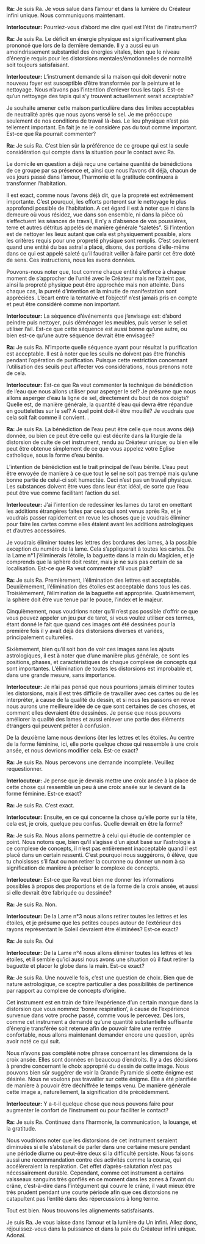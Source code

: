<p><strong>Ra:</strong> Je suis Ra. Je vous salue dans l’amour et dans la lumière du Créateur infini unique. Nous communiquons maintenant.</p>
<p><strong>Interlocuteur:</strong> Pourriez-vous d’abord me dire quel est l’état de l’instrument?</p>
<p><strong>Ra:</strong> Je suis Ra. Le déficit en énergie physique est significativement plus prononcé que lors de la dernière demande. Il y a aussi eu un amoindrissement substantiel des énergies vitales, bien que le niveau d’énergie requis pour les distorsions mentales/émotionnelles de normalité soit toujours satisfaisant.</p>
<p><strong>Interlocuteur:</strong> L’instrument demande si la maison qui doit devenir notre nouveau foyer est susceptible d’être transformée par la peinture et le nettoyage. Nous n’avons pas l’intention d’enlever tous les tapis. Est-ce qu’un nettoyage des tapis qui s’y trouvent actuellement serait acceptable?</p>
<p>Je souhaite amener cette maison particulière dans des limites acceptables de neutralité après que nous ayons versé le sel. Je me préoccupe seulement de nos conditions de travail là-bas. Le lieu physique n’est pas tellement important. En fait je ne le considère pas du tout comme important. Est-ce que Ra pourrait commenter?</p>
<p><strong>Ra:</strong> Je suis Ra. C’est bien sûr la préférence de ce groupe qui est la seule considération qui compte dans la situation pour le contact avec Ra.</p>
<p>Le domicile en question a déjà reçu une certaine quantité de bénédictions de ce groupe par sa présence et, ainsi que nous l’avons dit déjà, chacun de vos jours passé dans l’amour, l’harmonie et la gratitude continuera à transformer l’habitation.</p>
<p>Il est exact, comme nous l’avons déjà dit, que la propreté est extrêmement importante. C’est pourquoi, les efforts porteront sur le nettoyage le plus approfondi possible de l’habitation. A cet égard il est à noter que ni dans la demeure où vous résidez, vue dans son ensemble, ni dans la pièce où s’effectuent les séances de travail, il n’y a d’absence de vos poussières, terre et autres détritus appelés de manière générale “saletés”. Si l’intention est de nettoyer les lieux autant que cela est physiquement possible, alors les critères requis pour une propreté physique sont remplis. C’est seulement quand une entité du bas astral a placé, disons, des portions d’elle-même dans ce qui est appelé saleté qu’il faudrait veiller à faire partir cet être doté de sens. Ces instructions, nous les avons données.</p>
<p>Pouvons-nous noter que, tout comme chaque entité s’efforce à chaque moment de s’approcher de l’unité avec le Créateur mais ne l’atteint pas, ainsi la propreté physique peut être approchée mais non atteinte. Dans chaque cas, la pureté d’intention et la minutie de manifestation sont appréciées. L’écart entre la tentative et l’objectif n’est jamais pris en compte et peut être considéré comme non important.</p>
<p><strong>Interlocuteur:</strong> La séquence d’événements que j’envisage est: d’abord peindre puis nettoyer, puis déménager les meubles, puis verser le sel et utiliser l’ail. Est-ce que cette séquence est aussi bonne qu’une autre, ou bien est-ce qu’une autre séquence devrait être envisagée?</p>
<p><strong>Ra:</strong> Je suis Ra. N’importe quelle séquence ayant pour résultat la purification est acceptable. Il est à noter que les seuils ne doivent pas être franchis pendant l’opération de purification. Puisque cette restriction concernant l’utilisation des seuils peut affecter vos considérations, nous prenons note de cela.</p>
<p><strong>Interlocuteur:</strong> Est-ce que Ra veut commenter la technique de bénédiction de l’eau que nous allons utiliser pour asperger le sel? Je présume que nous allons asperger d’eau la ligne de sel, directement du bout de nos doigts? Quelle est, de manière générale, la quantité d’eau qui devra être répandue en gouttelettes sur le sel? A quel point doit-il être mouillé? Je voudrais que cela soit fait comme il convient. .</p>
<p><strong>Ra:</strong> Je suis Ra. La bénédiction de l’eau peut être celle que nous avons déjà donnée, ou bien ce peut être celle qui est décrite dans la liturgie de la distorsion de culte de cet instrument, rendu au Créateur unique; ou bien elle peut être obtenue simplement de ce que vous appelez votre Eglise catholique, sous la forme d’eau bénite.</p>
<p>L’intention de bénédiction est le trait principal de l’eau bénite. L’eau peut être envoyée de manière à ce que tout le sel ne soit pas trempé mais qu’une bonne partie de celui-ci soit humectée. Ceci n’est pas un travail physique. Les substances doivent être vues dans leur état idéal, de sorte que l’eau peut être vue comme facilitant l’action du sel.</p>
<p><strong>Interlocuteur:</strong> J’ai l’intention de redessiner les lames du tarot en omettant les additions étrangères faites par ceux qui sont venus après Ra, et je voudrais passer rapidement en revue les choses que je voudrais éliminer pour faire les cartes comme elles étaient avant les additions astrologiques et d’autres accessoires.</p>
<p>Je voudrais éliminer toutes les lettres des bordures des lames, à la possible exception du numéro de la lame. Cela s’appliquerait à toutes les cartes. De la Lame n°1 j’éliminerais l’étoile, la baguette dans la main du Magicien, et je comprends que la sphère doit rester, mais je ne suis pas certain de sa localisation. Est-ce que Ra veut commenter s’il vous plaît?</p>
<p><strong>Ra:</strong> Je suis Ra. Premièrement, l’élimination des lettres est acceptable. Deuxièmement, l’élimination des étoiles est acceptable dans tous les cas. Troisièmement, l’élimination de la baguette est appropriée. Quatrièmement, la sphère doit être vue tenue par le pouce, l’index et le majeur.</p>
<p>Cinquièmement, nous voudrions noter qu’il n’est pas possible d’offrir ce que vous pouvez appeler un jeu pur de tarot, si vous voulez utiliser ces termes, étant donné le fait que quand ces images ont été dessinées pour la première fois il y avait déjà des distorsions diverses et variées, principalement culturelles.</p>
<p>Sixièmement, bien qu’il soit bon de voir ces images sans les ajouts astrologiques, il est à noter que d’une manière plus générale, ce sont les positions, phases, et caractéristiques de chaque complexe de concepts qui sont importantes. L’élimination de toutes les distorsions est improbable et, dans une grande mesure, sans importance.</p>
<p><strong>Interlocuteur:</strong> Je n’ai pas pensé que nous pourrions jamais éliminer toutes les distorsions, mais il est très difficile de travailler avec ces cartes ou de les interpréter, à cause de la qualité du dessin, et si nous les passons en revue nous aurons une meilleure idée de ce que sont certaines de ces choses, et comment elles devraient être dessinées. Je pense que nous pouvons améliorer la qualité des lames et aussi enlever une partie des éléments étrangers qui peuvent prêter à confusion.</p>
<p>De la deuxième lame nous devrions ôter les lettres et les étoiles. Au centre de la forme féminine, ici, elle porte quelque chose qui ressemble à une croix ansée, et nous devrions modifier cela. Est-ce exact?</p>
<p><strong>Ra:</strong> Je suis Ra. Nous percevons une demande incomplète. Veuillez requestionner.</p>
<p><strong>Interlocuteur:</strong> Je pense que je devrais mettre une croix ansée à la place de cette chose qui ressemble un peu à une croix ansée sur le devant de la forme féminine. Est-ce exact?</p>
<p><strong>Ra:</strong> Je suis Ra. C’est exact.</p>
<p><strong>Interlocuteur:</strong> Ensuite, en ce qui concerne la chose qu’elle porte sur la tête, cela est, je crois, quelque peu confus. Quelle devrait en être la forme?</p>
<p><strong>Ra:</strong> Je suis Ra. Nous allons permettre à celui qui étudie de contempler ce point. Nous notons que, bien qu’il s’agisse d’un ajout basé sur l’astrologie à ce complexe de concepts, il n’est pas entièrement inacceptable quand il est placé dans un certain ressenti. C’est pourquoi nous suggérons, ô élève, que tu choisisses s’il faut ou non retirer la couronne ou donner un nom à sa signification de manière à préciser le complexe de concepts.</p>
<p><strong>Interlocuteur:</strong> Est-ce que Ra veut bien me donner les informations possibles à propos des proportions et de la forme de la croix ansée, et aussi si elle devrait être fabriquée ou dessinée?</p>
<p><strong>Ra:</strong> Je suis Ra. Non.</p>
<p><strong>Interlocuteur:</strong> De la Lame n°3 nous allons retirer toutes les lettres et les étoiles, et je présume que les petites coupes autour de l’extérieur des rayons représentant le Soleil devraient être éliminées? Est-ce exact?</p>
<p><strong>Ra:</strong> Je suis Ra. Oui</p>
<p><strong>Interlocuteur:</strong> De la Lame n°4 nous allons éliminer toutes les lettres et les étoiles, et il semble qu’ici aussi nous avons une situation où il faut retirer la baguette et placer le globe dans la main. Est-ce exact?</p>
<p><strong>Ra:</strong> Je suis Ra. Une nouvelle fois, c’est une question de choix. Bien que de nature astrologique, ce sceptre particulier a des possibilités de pertinence par rapport au complexe de concepts d’origine.</p>
<p>Cet instrument est en train de faire l’expérience d’un certain manque dans la distorsion que vous nommez ‘bonne respiration’, à cause de l’expérience survenue dans votre proche passé, comme vous le percevez. Dès lors, comme cet instrument a demandé qu’une quantité substantielle suffisante d’énergie transférée soit retenue afin de pouvoir faire une rentrée confortable, nous allons maintenant demander encore une question, après avoir noté ce qui suit.</p>
<p>Nous n’avons pas complété notre phrase concernant les dimensions de la croix ansée. Elles sont données en beaucoup d’endroits. Il y a des décisions à prendre concernant le choix approprié du dessin de cette image. Nous pouvons bien sûr suggérer de voir la Grande Pyramide si cette énigme est désirée. Nous ne voulons pas travailler sur cette énigme. Elle a été planifiée de manière à pouvoir être déchiffrée le temps venu. De manière générale cette image a, naturellement, la signification dite précédemment.</p>
<p><strong>Interlocuteur:</strong> Y a-t-il quelque chose que nous pouvons faire pour augmenter le confort de l’instrument ou pour faciliter le contact?</p>
<p><strong>Ra:</strong> Je suis Ra. Continuez dans l’harmonie, la communication, la louange, et la gratitude.</p>
<p>Nous voudrions noter que les distorsions de cet instrument seraient diminuées si elle s’abstenait de parler dans une certaine mesure pendant une période diurne ou peut-être deux si la difficulté persiste. Nous faisons aussi une recommandation contre des activités comme la course, qui accélèreraient la respiration. Cet effet d’après-salutation n’est pas nécessairement durable. Cependant, comme cet instrument a certains vaisseaux sanguins très gonflés en ce moment dans les zones à l’avant du crâne, c’est-à-dire dans l’intégument qui couvre le crâne, il vaut mieux être très prudent pendant une courte période afin que ces distorsions ne catapultent pas l’entité dans des répercussions à long terme.</p>
<p>Tout est bien. Nous trouvons les alignements satisfaisants.</p>
<p>Je suis Ra. Je vous laisse dans l’amour et la lumière du Un infini. Allez donc, réjouissez-vous dans la puissance et dans la paix du Créateur infini unique. Adonaï.</p>